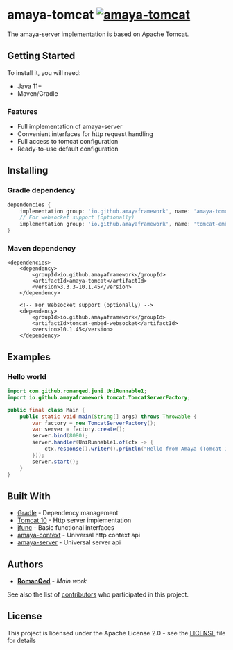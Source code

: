 # amaya-tomcat [![amaya-tomcat](https://img.shields.io/maven-central/v/io.github.amayaframework/amaya-tomcat?color=blue)](https://repo1.maven.org/maven2/io/github/amayaframework/amaya-tomcat)
The amaya-server implementation is based on Apache Tomcat.

## Getting Started

To install it, you will need:

* Java 11+
* Maven/Gradle

### Features

* Full implementation of amaya-server
* Convenient interfaces for http request handling
* Full access to tomcat configuration
* Ready-to-use default configuration

## Installing

### Gradle dependency

```Groovy
dependencies {
    implementation group: 'io.github.amayaframework', name: 'amaya-tomcat', version: '3.3.3-10.1.45'
    // For websocket support (optionally)
    implementation group: 'io.github.amayaframework', name: 'tomcat-embed-websocket', version: '10.1.45'
}
```

### Maven dependency

```
<dependencies>
    <dependency>
        <groupId>io.github.amayaframework</groupId>
        <artifactId>amaya-tomcat</artifactId>
        <version>3.3.3-10.1.45</version>
    </dependency>
    
    <!-- For Websocket support (optionally) -->
    <dependency>
        <groupId>io.github.amayaframework</groupId>
        <artifactId>tomcat-embed-websocket</artifactId>
        <version>10.1.45</version>
    </dependency>
```

## Examples

### Hello world

```Java
import com.github.romanqed.juni.UniRunnable1;
import io.github.amayaframework.tomcat.TomcatServerFactory;

public final class Main {
    public static void main(String[] args) throws Throwable {
        var factory = new TomcatServerFactory();
        var server = factory.create();
        server.bind(8080);
        server.handler(UniRunnable1.of(ctx -> {
            ctx.response().writer().println("Hello from Amaya (Tomcat 10)");
        }));
        server.start();
    }
}
```

## Built With

* [Gradle](https://gradle.org) - Dependency management
* [Tomcat 10](https://tomcat.apache.org/tomcat-10.1-doc/index.html) - Http server implementation
* [jfunc](https://github.com/RomanQed/jfunc) - Basic functional interfaces
* [amaya-context](https://github.com/AmayaFramework/amaya-core) - Universal http context api
* [amaya-server](https://github.com/AmayaFramework/amaya-core) - Universal server api

## Authors

* **[RomanQed](https://github.com/RomanQed)** - *Main work*

See also the list of [contributors](https://github.com/AmayaFramework/amaya-jetty/contributors)
who participated in this project.

## License

This project is licensed under the Apache License 2.0 - see the [LICENSE](LICENSE) file for details
